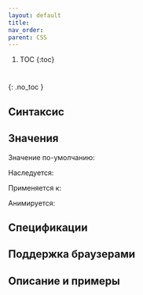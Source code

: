 ```yaml
---
layout: default
title:
nav_order:
parent: CSS
---
```


<!-- prettier-ignore-start -->
1. TOC
{:toc}

#
{: .no_toc }
<!-- prettier-ignore-end -->

## Синтаксис

## Значения

Значение по-умолчанию:

Наследуется:

Применяется к:

Анимируется:

## Спецификации

## Поддержка браузерами

## Описание и примеры

